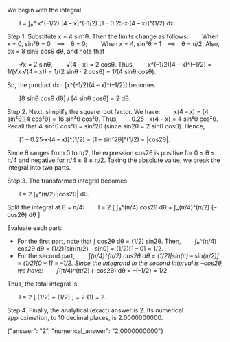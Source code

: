 We begin with the integral

  I = ∫₀⁴ x^(–1/2) (4 – x)^(–1/2) [1 – 0.25·x·(4 – x)]^(1/2) dx.

Step 1. Substitute x = 4 sin²θ. Then the limits change as follows:
  When x = 0, sin²θ = 0 ⟹ θ = 0;
  When x = 4, sin²θ = 1 ⟹ θ = π/2.
Also, dx = 8 sinθ cosθ dθ, and note that

  √x = 2 sinθ,
  √(4 – x) = 2 cosθ.
Thus,
  x^(–1/2)(4 – x)^(–1/2) = 1/(√x √(4 – x)) = 1/(2 sinθ · 2 cosθ) = 1/(4 sinθ cosθ).

So, the product dx · [x^(–1/2)(4 – x)^(–1/2)] becomes

  [8 sinθ cosθ dθ] / [4 sinθ cosθ] = 2 dθ.

Step 2. Next, simplify the square root factor. We have:
  x(4 – x) = [4 sin²θ][4 cos²θ] = 16 sin²θ cos²θ.
Thus,
  0.25 · x(4 – x) = 4 sin²θ cos²θ.
Recall that 4 sin²θ cos²θ = sin²2θ (since sin2θ = 2 sinθ cosθ). Hence,

  [1 – 0.25·x·(4 – x)]^(1/2) = [1 – sin²2θ]^(1/2) = |cos2θ|.

Since θ ranges from 0 to π/2, the expression cos2θ is positive for 0 ≤ θ ≤ π/4 and negative for π/4 ≤ θ ≤ π/2. Taking the absolute value, we break the integral into two parts.

Step 3. The transformed integral becomes

  I = 2 ∫₀^(π/2) |cos2θ| dθ.

Split the integral at θ = π/4:
  I = 2 [ ∫₀^(π/4) cos2θ dθ + ∫_(π/4)^(π/2) (–cos2θ) dθ ].

Evaluate each part:
- For the first part, note that ∫ cos2θ dθ = (1/2) sin2θ. Then,
  ∫₀^(π/4) cos2θ dθ = (1/2)[sin(π/2) – sin0] = (1/2)[1 – 0] = 1/2.
- For the second part,
  ∫_(π/4)^(π/2) cos2θ dθ = (1/2)[sin(π) – sin(π/2)] = (1/2)[0 – 1] = –1/2.
Since the integrand in the second interval is –cos2θ, we have:
  ∫_(π/4)^(π/2) (–cos2θ) dθ = –(–1/2) = 1/2.

Thus, the total integral is

  I = 2 [ (1/2) + (1/2) ] = 2·(1) = 2.

Step 4. Finally, the analytical (exact) answer is 2. Its numerical approximation, to 10 decimal places, is 2.0000000000.

{"answer": "$2$", "numerical_answer": "2.0000000000"}